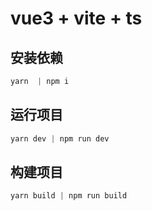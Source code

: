 # vue3 + vite + ts


## 安装依赖

```javascript
yarn  | npm i
```


## 运行项目

```javascript
yarn dev | npm run dev 
```


## 构建项目

```javascript
yarn build | npm run build
```

